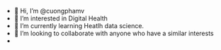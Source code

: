 - 👋 Hi, I’m @cuongphamv
- 👀 I’m interested in Digital Health
- 🌱 I’m currently learning Heatlh data science. 
- 💞️ I’m looking to collaborate with anyone who have a similar interests
-

<!---
cuongphamv/cuongphamv is a ✨ special ✨ repository because its `README.md` (this file) appears on your GitHub profile.
You can click the Preview link to take a look at your changes.
--->
